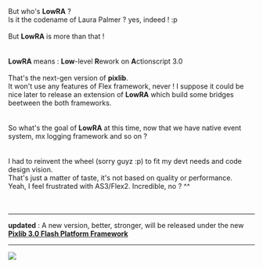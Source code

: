 But who's <strong>LowRA</strong> ?<br>
Is it the codename of Laura Palmer ? yes, indeed ! :p<br>
<br>
But <strong>LowRA</strong> is more than that !<br>
<br><br>
<strong>LowRA</strong> means : <strong>Low</strong>-level <strong>R</strong>ework on <strong>A</strong>ctionscript 3.0<br>
<br>
That's the next-gen version of <strong>pixlib</strong>.<br>
It won't use any features of Flex framework, never ! I suppose it could be nice later to release an extension of <strong>LowRA</strong> which build some bridges beetween the both frameworks.<br>
<br><br>
So what's the goal of <strong>LowRA</strong> at this time, now that we have native event system, mx logging framework and so on ?<br>
<br><br>
I had to reinvent the wheel (sorry guyz :p) to fit my devt needs and code design vision.<br>
That's just a matter of taste, it's not based on quality or performance.<br>
Yeah, I feel frustrated with AS3/Flex2. Incredible, no ? ^^<br>
<br>
<br>
<hr />
<b>updated</b> : A new version, better, stronger, will be released under the new <b><a href='http://pixlib.googlecode.com/'>Pixlib 3.0 Flash Platform Framework </a></b>

<hr />
<a href='http://www.fdt.powerflasher.com'><img src='http://fdt.powerflasher.de/fileadmin/media/supported_206x50px.png' /></a>